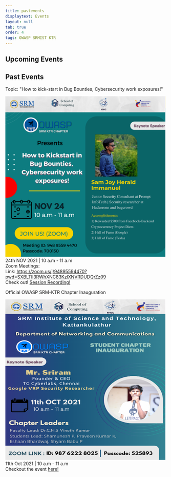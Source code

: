 ```yaml
---
title: pastevents
displaytext: Events
layout: null
tab: true
order: 4
tags: OWASP SRMIST KTR
---
```

## Upcoming Events


## Past Events
Topic: "How to kick-start in Bug Bounties, Cybersecurity work exposures!" <br>

<img src="assets/images/poster social handles.png" width="500" height="500"> <br>
24th NOV 2021 | 10 a.m - 11 a.m <br>
Zoom Meetings: <br>
Link: https://zoom.us/j/94895594470?pwd=SXBLTlI3RWhXNC83KzlXNVRDUDQrZz09 <br>
Check out! <a href="https://youtu.be/6We5iBWdCHA" target="_blank">Session Recording! </a><br>

Official OWASP SRM-KTR Chapter Inauguration 

<img src="assets/images/poster inauguration final.png" width="500" height="500"> <br>
11th Oct 2021 | 10 a.m - 11 a.m <br>
Checkout the event <a href="https://www.youtube.com/watch?v=JOtO1tOjHqw&t=1646s&ab_channel=OWASPSRMIST-KTR">here!</a>
                                                                     
